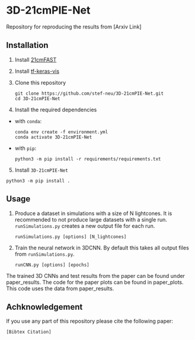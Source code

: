 # 3D-21cmPIE-Net

Repository for reproducing the results from [Arxiv Link]

Installation
------------
1. Install [21cmFAST][21cmFAST]
2. Install [tf-keras-vis][tf-keras-vis]
3. Clone this repository
    ```
    git clone https://github.com/stef-neu/3D-21cmPIE-Net.git
    cd 3D-21cmPIE-Net
    ```

4. Install the required dependencies

  - with `conda`:
    ```
    conda env create -f environment.yml
    conda activate 3D-21cmPIE-Net
    ```
  - with `pip`:
    ``` 
    python3 -m pip install -r requirements/requirements.txt
    ```

5. Install `3D-21cmPIE-Net`

  ```
  python3 -m pip install .
  ```

[21cmFAST]: https://github.com/21cmfast/21cmFAST
[tf-keras-vis]: https://github.com/keisen/tf-keras-vis

Usage
-----
1. Produce a dataset in simulations with a size of N lightcones. It is recommended to not produce large datasets with a single run. `runSimulations.py` creates a new output file for each run.
    ```
    runSimulations.py [options] [N_lightcones]
    ```
2. Train the neural network in 3DCNN. By default this takes all output files from `runSimulations.py`.
    ```
    runCNN.py [options] [epochs]
    ```
The trained 3D CNNs and test results from the paper can be found under paper_results. The code for the paper plots can be found in paper_plots. This code uses the data from paper_results.

Achknowledgement
----------------
If you use any part of this repository please cite the following paper:
```text
[Bibtex Citation]
```
